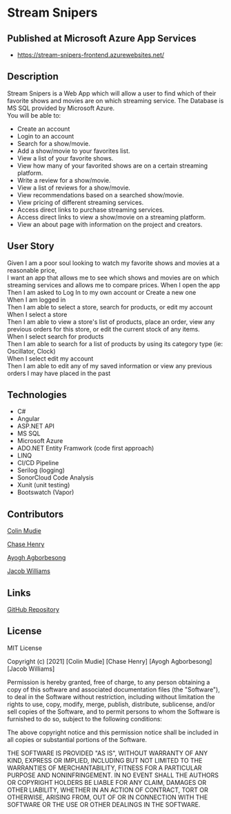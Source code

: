 # Stream Snipers

## Published at Microsoft Azure App Services
- https://stream-snipers-frontend.azurewebsites.net/

## Description
Stream Snipers is a Web App which will allow a user to find which of their favorite shows and movies are on which streaming service.
The Database is MS SQL provided by Microsoft Azure.   
You will be able to: 

- Create an account
- Login to an account
- Search for a show/movie.
- Add a show/movie to your favorites list.
- View a list of your favorite shows.
- View how many of your favorited shows are on a certain streaming platform.
- Write a review for a show/movie.
- View a list of reviews for a show/movie.
- View recommendations based on a searched show/movie.
- View pricing of different streaming services.
- Access direct links to purchase streaming services.
- Access direct links to view a show/movie on a streaming platform.
- View an about page with information on the project and creators.


## User Story
Given I am a poor soul looking to watch my favorite shows and movies at a reasonable price,   
I want an app that allows me to see which shows and movies are on which streaming services and allows me to compare prices. 
When I open the app  
Then I am asked to Log In to my own account or Create a new one   
When I am logged in  
Then I am able to select a store, search for products, or edit my account   
When I select a store  
Then I am able to view a store's list of products, place an order, view any previous orders for this store, or edit the current stock of any items.  
When I select search for products  
Then I am able to search for a list of products by using its category type (ie: Oscillator, Clock)  
When I select edit my account   
Then I am able to edit any of my saved information or view any previous orders I may have placed in the past

## Technologies
* C#
* Angular
* ASP.NET API
* MS SQL 
* Microsoft Azure
* ADO.NET Entity Framwork (code first approach)
* LINQ
* CI/CD Pipeline
* Serilog (logging)
* SonorCloud Code Analysis
* Xunit (unit testing)
* Bootswatch (Vapor)


## Contributors

[Colin Mudie](https://github.com/ColinMudie)

[Chase Henry](https://github.com/chasehenry862)

[Ayogh Agborbesong](https://github.com/Asaku1)

[Jacob Williams](https://github.com/JakeWill5)

## Links
[GitHub Repository](https://github.com/211004-Reston-NET/StreamSnipers)

## License

MIT License

Copyright (c) [2021] [Colin Mudie] [Chase Henry] [Ayogh Agborbesong] [Jacob Williams]

Permission is hereby granted, free of charge, to any person obtaining a copy
of this software and associated documentation files (the "Software"), to deal
in the Software without restriction, including without limitation the rights
to use, copy, modify, merge, publish, distribute, sublicense, and/or sell
copies of the Software, and to permit persons to whom the Software is
furnished to do so, subject to the following conditions:

The above copyright notice and this permission notice shall be included in all
copies or substantial portions of the Software.

THE SOFTWARE IS PROVIDED "AS IS", WITHOUT WARRANTY OF ANY KIND, EXPRESS OR
IMPLIED, INCLUDING BUT NOT LIMITED TO THE WARRANTIES OF MERCHANTABILITY,
FITNESS FOR A PARTICULAR PURPOSE AND NONINFRINGEMENT. IN NO EVENT SHALL THE
AUTHORS OR COPYRIGHT HOLDERS BE LIABLE FOR ANY CLAIM, DAMAGES OR OTHER
LIABILITY, WHETHER IN AN ACTION OF CONTRACT, TORT OR OTHERWISE, ARISING FROM,
OUT OF OR IN CONNECTION WITH THE SOFTWARE OR THE USE OR OTHER DEALINGS IN THE
SOFTWARE.
